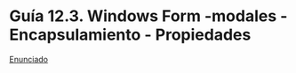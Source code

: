 # Guía 12.3. Windows Form -modales - Encapsulamiento - Propiedades

[Enunciado](https://docs.google.com/document/d/1fPd2SNGcgymZnVEZboSQpI9alYgTBPi0/preview)
